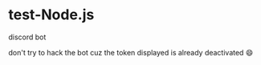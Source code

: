 # test-Node.js
discord bot

don't try to hack the bot cuz the token displayed is already deactivated :smile:
